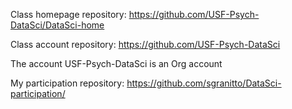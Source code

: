 Class homepage repository:
https://github.com/USF-Psych-DataSci/DataSci-home

Class account repository:
https://github.com/USF-Psych-DataSci

The account USF-Psych-DataSci is an Org account


My participation repository:
https://github.com/sgranitto/DataSci-participation/
